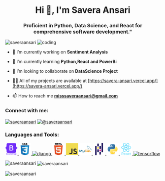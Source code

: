 

<h1 align="center">Hi 👋, I'm Savera Ansari</h1>
<h3 align="center">Proficient in Python, Data Science, and React for comprehensive software development."</h3>
<img align="right" alt ="coding" width="400" src="https://thumbs.dreamstime.com/b/muslim-girl-gamer-streamer-hijab-headset-sits-computer-abstract-lava-lamp-backdrop-cartoon-anime-style-271006297.jpg">

<p align="left"> <img src="https://komarev.com/ghpvc/?username=saveraansari&label=Profile%20views&color=0e75b6&style=flat" alt="saveraansari" /> </p>

- 🔭 I’m currently working on **Sentiment Analysis**

- 🌱 I’m currently learning **Python,React and PowerBi**

- 👯 I’m looking to collaborate on **DataScience Project**

- 👨‍💻 All of my projects are available at [https://savera-ansari.vercel.app/](https://savera-ansari.vercel.app/)

- 📫 How to reach me **misssaveraansari@gmail.com**

<h3 align="left">Connect with me:</h3>
<p align="left">
<a href="https://linkedin.com/in/saveraansari" target="blank"><img align="center" src="https://raw.githubusercontent.com/rahuldkjain/github-profile-readme-generator/master/src/images/icons/Social/linked-in-alt.svg" alt="saveraansari" height="30" width="40" /></a>
<a href="https://medium.com/@saveraansari" target="blank"><img align="center" src="https://raw.githubusercontent.com/rahuldkjain/github-profile-readme-generator/master/src/images/icons/Social/medium.svg" alt="@saveraansari" height="30" width="40" /></a>
</p>

<h3 align="left">Languages and Tools:</h3>
<p align="left"> <a href="https://getbootstrap.com" target="_blank" rel="noreferrer"> <img src="https://raw.githubusercontent.com/devicons/devicon/master/icons/bootstrap/bootstrap-plain-wordmark.svg" alt="bootstrap" width="40" height="40"/> </a> <a href="https://www.w3schools.com/css/" target="_blank" rel="noreferrer"> <img src="https://raw.githubusercontent.com/devicons/devicon/master/icons/css3/css3-original-wordmark.svg" alt="css3" width="40" height="40"/> </a> <a href="https://www.djangoproject.com/" target="_blank" rel="noreferrer"> <img src="https://cdn.worldvectorlogo.com/logos/django.svg" alt="django" width="40" height="40"/> </a> <a href="https://www.w3.org/html/" target="_blank" rel="noreferrer"> <img src="https://raw.githubusercontent.com/devicons/devicon/master/icons/html5/html5-original-wordmark.svg" alt="html5" width="40" height="40"/> </a> <a href="https://developer.mozilla.org/en-US/docs/Web/JavaScript" target="_blank" rel="noreferrer"> <img src="https://raw.githubusercontent.com/devicons/devicon/master/icons/javascript/javascript-original.svg" alt="javascript" width="40" height="40"/> </a> <a href="https://www.mysql.com/" target="_blank" rel="noreferrer"> <img src="https://raw.githubusercontent.com/devicons/devicon/master/icons/mysql/mysql-original-wordmark.svg" alt="mysql" width="40" height="40"/> </a> <a href="https://pandas.pydata.org/" target="_blank" rel="noreferrer"> <img src="https://raw.githubusercontent.com/devicons/devicon/2ae2a900d2f041da66e950e4d48052658d850630/icons/pandas/pandas-original.svg" alt="pandas" width="40" height="40"/> </a> <a href="https://www.python.org" target="_blank" rel="noreferrer"> <img src="https://raw.githubusercontent.com/devicons/devicon/master/icons/python/python-original.svg" alt="python" width="40" height="40"/> </a> <a href="https://reactjs.org/" target="_blank" rel="noreferrer"> <img src="https://raw.githubusercontent.com/devicons/devicon/master/icons/react/react-original-wordmark.svg" alt="react" width="40" height="40"/> </a> <a href="https://www.tensorflow.org" target="_blank" rel="noreferrer"> <img src="https://www.vectorlogo.zone/logos/tensorflow/tensorflow-icon.svg" alt="tensorflow" width="40" height="40"/> </a> </p>

<p><img align="left" src="https://github-readme-stats.vercel.app/api/top-langs?username=saveraansari&show_icons=true&locale=en&layout=compact" alt="saveraansari" /></p>

<p>&nbsp;<img align="center" src="https://github-readme-stats.vercel.app/api?username=saveraansari&show_icons=true&locale=en" alt="saveraansari" /></p>

<p><img align="center" src="https://github-readme-streak-stats.herokuapp.com/?user=saveraansari&" alt="saveraansari" /></p>









